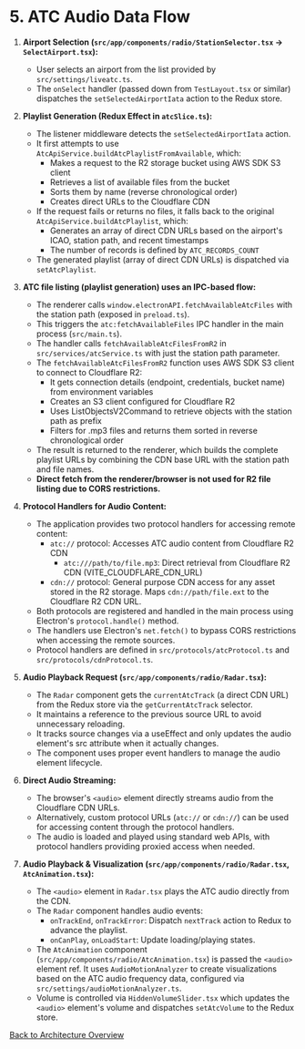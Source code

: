 # 5. ATC Audio Data Flow

1.  **Airport Selection (`src/app/components/radio/StationSelector.tsx` -> `SelectAirport.tsx`):**

    - User selects an airport from the list provided by `src/settings/liveatc.ts`.
    - The `onSelect` handler (passed down from `TestLayout.tsx` or similar) dispatches the `setSelectedAirportIata` action to the Redux store.

2.  **Playlist Generation (Redux Effect in `atcSlice.ts`):**

    - The listener middleware detects the `setSelectedAirportIata` action.
    - It first attempts to use `AtcApiService.buildAtcPlaylistFromAvailable`, which:
      - Makes a request to the R2 storage bucket using AWS SDK S3 client
      - Retrieves a list of available files from the bucket
      - Sorts them by name (reverse chronological order)
      - Creates direct URLs to the Cloudflare CDN
    - If the request fails or returns no files, it falls back to the original `AtcApiService.buildAtcPlaylist`, which:
      - Generates an array of direct CDN URLs based on the airport's ICAO, station path, and recent timestamps
      - The number of records is defined by `ATC_RECORDS_COUNT`
    - The generated playlist (array of direct CDN URLs) is dispatched via `setAtcPlaylist`.

3.  **ATC file listing (playlist generation) uses an IPC-based flow:**

    - The renderer calls `window.electronAPI.fetchAvailableAtcFiles` with the station path (exposed in `preload.ts`).
    - This triggers the `atc:fetchAvailableFiles` IPC handler in the main process (`src/main.ts`).
    - The handler calls `fetchAvailableAtcFilesFromR2` in `src/services/atcService.ts` with just the station path parameter.
    - The `fetchAvailableAtcFilesFromR2` function uses AWS SDK S3 client to connect to Cloudflare R2:
      - It gets connection details (endpoint, credentials, bucket name) from environment variables
      - Creates an S3 client configured for Cloudflare R2
      - Uses ListObjectsV2Command to retrieve objects with the station path as prefix
      - Filters for .mp3 files and returns them sorted in reverse chronological order
    - The result is returned to the renderer, which builds the complete playlist URLs by combining the CDN base URL with the station path and file names.
    - **Direct fetch from the renderer/browser is not used for R2 file listing due to CORS restrictions.**

4.  **Protocol Handlers for Audio Content:**

    - The application provides two protocol handlers for accessing remote content:
      - `atc://` protocol: Accesses ATC audio content from Cloudflare R2 CDN
        - `atc:///path/to/file.mp3`: Direct retrieval from Cloudflare R2 CDN (VITE_CLOUDFLARE_CDN_URL)
      - `cdn://` protocol: General purpose CDN access for any asset stored in the R2 storage. Maps `cdn://path/file.ext` to the Cloudflare R2 CDN URL.
    - Both protocols are registered and handled in the main process using Electron's `protocol.handle()` method.
    - The handlers use Electron's `net.fetch()` to bypass CORS restrictions when accessing the remote sources.
    - Protocol handlers are defined in `src/protocols/atcProtocol.ts` and `src/protocols/cdnProtocol.ts`.

5.  **Audio Playback Request (`src/app/components/radio/Radar.tsx`):**

    - The `Radar` component gets the `currentAtcTrack` (a direct CDN URL) from the Redux store via the `getCurrentAtcTrack` selector.
    - It maintains a reference to the previous source URL to avoid unnecessary reloading.
    - It tracks source changes via a useEffect and only updates the audio element's src attribute when it actually changes.
    - The component uses proper event handlers to manage the audio element lifecycle.

6.  **Direct Audio Streaming:**

    - The browser's `<audio>` element directly streams audio from the Cloudflare CDN URLs.
    - Alternatively, custom protocol URLs (`atc://` or `cdn://`) can be used for accessing content through the protocol handlers.
    - The audio is loaded and played using standard web APIs, with protocol handlers providing proxied access when needed.

7.  **Audio Playback & Visualization (`src/app/components/radio/Radar.tsx`, `AtcAnimation.tsx`):**
    - The `<audio>` element in `Radar.tsx` plays the ATC audio directly from the CDN.
    - The `Radar` component handles audio events:
      - `onTrackEnd`, `onTrackError`: Dispatch `nextTrack` action to Redux to advance the playlist.
      - `onCanPlay`, `onLoadStart`: Update loading/playing states.
    - The `AtcAnimation` component (`src/app/components/radio/AtcAnimation.tsx`) is passed the `<audio>` element ref. It uses `AudioMotionAnalyzer` to create visualizations based on the ATC audio frequency data, configured via `src/settings/audioMotionAnalyzer.ts`.
    - Volume is controlled via `HiddenVolumeSlider.tsx` which updates the `<audio>` element's volume and dispatches `setAtcVolume` to the Redux store.

[Back to Architecture Overview](./00-ARCHITECTURE-OVERVIEW.md)

